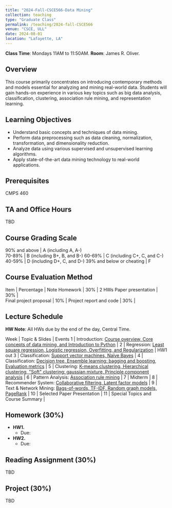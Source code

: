 ```yaml
---
title: "2024-Fall-CSCE566-Data Mining"
collection: teaching
type: "Graduate Class"
permalink: /teaching/2024-fall-CSCE566
venue: "CSCE, ULL"
date: 2024-08-01
location: "Lafayette, LA"
---
```


**Class Time**: Mondays 11AM to 11:50AM.  **Room**: James R. Oliver.

## Overview
This course primarily concentrates on introducing contemporary methods and models essential for analyzing and mining real-world data. Students will gain hands-on experience in various key topics such as big data analysis, classification, clustering, association rule mining, and representation learning. 

## Learning Objectives
- Understand basic concepts and techniques of data mining.
- Perform data preprocessing such as data cleaning, normalization, transformation, and dimensionality reduction.
- Analyze data using various supervised and unsupervised learning algorithms.
- Apply state-of-the-art data mining technology to real-world applications.


## Prerequisites
CMPS 460

## TA and Office Hours
TBD

## Course Grading Scale

90% and above              | A (including A, A-)      
70-89%                     | B (including B+, B, and B-) 
60-69%                     | C (including C+, C, and C-)
40-59%                     | D (including D+, C, and D-)
39% and below or cheating  | F

## Course Evaluation Method

Item                     | Percentage | Note
Homework                 | 30% |   2 HWs
Paper presentation       | 30% |  
Final project proposal   | 10% |
Project report and code  | 30% |

## Lecture Schedule
**HW Note**: All HWs due by the end of the day, Central Time. 

Week | Topic & Slides                                                  | Events
1    | Introduction: [Course overview, Core concepts of data mining, and Introduction to Python](https://www.dropbox.com) |
2    | Regression: [Least square regression, Logistic regression, Overfitting, and Regularization](https://www.dropbox.com) | HW1 out
3    | Classification: [Support vector machines, Naïve Bayes](https://www.dropbox.com) |
4    | Classification: [Decision tree, Ensemble learning: bagging and boosting, Evaluation metrics](https://www.dropbox.com) |
5    | Clustering: [K-means clustering, Hierarchical clustering, "Soft" clustering: gaussian mixture, Principle component analysis](https://www.dropbox.com) |
6    | Pattern Analysis: [Association rule mining](https://www.dropbox.com) |
7    | Midterm |
8    | Recommender System: [Collaborative filtering, Latent factor models](https://www.dropbox.com) |
9    | Text & Network Mining: [Bags-of-words, TF-IDF, Random graph models, PageRank](https://www.dropbox.com) |
10   | Selected Paper Presentation |
11   | Special Topics and Course Summary |


## Homework (30%)
- **HW1.** 
    - Due: 
- **HW2.** 
    - Due: 

## Reading Assignment (30%)
TBD

## Project (30%)
TBD
